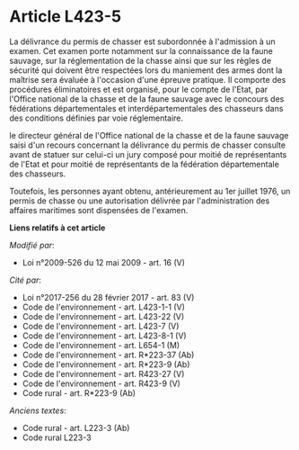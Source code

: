 # Article L423-5

La délivrance du permis de chasser est subordonnée à l'admission à un examen. Cet examen porte notamment sur la connaissance
de la faune sauvage, sur la réglementation de la chasse ainsi que sur les règles de sécurité qui doivent être respectées lors
du maniement des armes dont la maîtrise sera évaluée à l'occasion d'une épreuve pratique. Il comporte des procédures
éliminatoires et est organisé, pour le compte de l'Etat, par l'Office national de la chasse et de la faune sauvage avec le
concours des fédérations départementales et interdépartementales des chasseurs dans des conditions définies par voie
réglementaire.

le directeur général de l'Office national de la chasse et de la faune sauvage saisi d'un recours concernant la délivrance du
permis de chasser consulte avant de statuer sur celui-ci un jury composé pour moitié de représentants de l'Etat et pour
moitié de représentants de la fédération départementale des chasseurs.

Toutefois, les personnes ayant obtenu, antérieurement au 1er juillet 1976, un permis de chasse ou une autorisation délivrée
par l'administration des affaires maritimes sont dispensées de l'examen.

**Liens relatifs à cet article**

_Modifié par_:

  - Loi n°2009-526 du 12 mai 2009 - art. 16 (V)

_Cité par_:

  - Loi n°2017-256 du 28 février 2017 - art. 83 (V)
  - Code de l'environnement - art. L423-1-1 (V)
  - Code de l'environnement - art. L423-22 (V)
  - Code de l'environnement - art. L423-7 (V)
  - Code de l'environnement - art. L423-8-1 (V)
  - Code de l'environnement - art. L654-1 (M)
  - Code de l'environnement - art. R*223-37 (Ab)
  - Code de l'environnement - art. R*223-9 (Ab)
  - Code de l'environnement - art. R423-27 (V)
  - Code de l'environnement - art. R423-9 (V)
  - Code rural - art. R*223-9 (Ab)

_Anciens textes_:

  - Code rural - art. L223-3 (Ab)
  - Code rural L223-3
